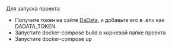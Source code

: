 Для запуска проекта
- Получите токен на сайте [DaData](https://dadata.ru/), и добавьте его в .env как DADATA_TOKEN
- Запустите docker-compose build в корневой папке проекта
- Запустите docker-compose up